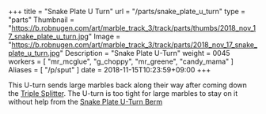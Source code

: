 +++
title = "Snake Plate U Turn"
url = "/parts/snake_plate_u_turn"
type = "parts"
Thumbnail = "https://b.robnugen.com/art/marble_track_3/track/parts/thumbs/2018_nov_17_snake_plate_u_turn.jpg"
Image = "https://b.robnugen.com/art/marble_track_3/track/parts/2018_nov_17_snake_plate_u_turn.jpg"
Description = "Snake Plate U-Turn"
weight = 0045
workers = [
    "mr_mcglue",
    "g_choppy",
    "mr_greene",
    "candy_mama"
]
Aliases = [
    "/p/sput"
]
date = 2018-11-15T10:23:59+09:00
+++

This U-turn sends large marbles back along their way after coming down the [Triple Splitter](/p/ts).  The U-turn is too tight for large marbles to stay on it without help from the [Snake Plate U-Turn Berm](/p/sputb)
